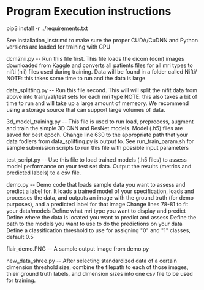 # Program Execution instructions

pip3 install -r ../requirements.txt

See installation_instr.md to make sure the proper CUDA/CuDNN and Python versions are loaded for training with GPU

dcm2nii.py -- 
Run this file first.
This file loads the dicom (dcm) images downloaded from Kaggle and converts all patients files for all mri types to nifti (nii) files used during training.
Data will be found in a folder called Nifti/
NOTE: this takes some time to run and the data is large

data_splitting.py -- 
Run this file second. This will will split the nifit data from above into train/val/test sets for each mri type
NOTE: this also takes a bit of time to run and will take up a large amount of memeory. We recommend using a storage source that can support large volumes of data.

3d_model_training.py -- 
This file is used to run load, preprocess, augment and train the simple 3D CNN and ResNet models. Model (.h5) files are saved for best epoch.
Change line 630 to the appropriate path that your data fodlers from data_splitting.py is output to. 
See run_train_param.sh for sample submission scripts to run this file with possible input parameters


test_script.py -- 
Use this file to load trained models (.h5 files) to assess model performance on your test set data. Output the results (metrics and predicted labels) to a csv file.

demo.py -- 
Demo code that loads sample data you want to assess and predict a label for. It loads a trained model of your specification, loads and processes the data, and outputs an image with the ground truth (for demo purposes), and a predicted label for that image
Change lines 78-81 to fit your data/models
Define what mri type you want to display and predict
Define where the data is located you want to predict and assess
Define the path to the models you want to use to do the predictions on your data
Define a classification threshold to use for assigning "0" and "1" classes, default 0.5

flair_demo.PNG -- 
A sample output image from demo.py








new_data_shree.py -- 
After selecting standardized data of a certain dimension threshold size, combine the filepath to each of those images, thieir ground truth labels, and dimension sizes into one csv file to be used for training.

